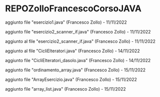 # REPOZolloFrancescoCorsoJAVA

aggiunto file "esercizio1.java" (Francesco Zollo) - 11/11/2022

aggiunto file "esercizio2_scanner_if.java" (Francesco Zollo) - 11/11/2022

aggiunto al file "esercizio2_scanner_if.java" (Francesco Zollo) - 11/11/2022

aggiunto al file "CicliEIteratori.java" (Francesco Zollo) - 14/11/2022

aggiunto file "CicliEIteratori_dasolo.java" (Francesco Zollo) - 14/11/2022

aggiunto file "ordinamento_array.java" (Francesco Zollo) - 15/11/2022

aggiunto file "ArrayEsercizio.java" (Francesco Zollo) - 15/11/2022

aggiunto file "array_list.java" (Francesco Zollo) - 15/11/2022
